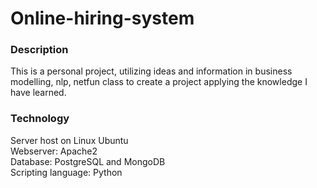 # Online-hiring-system

### Description

This is a personal project, utilizing ideas and information in business modelling, nlp, netfun class to create a project applying the knowledge I have learned.

### Technology

Server host on Linux Ubuntu  
Webserver: Apache2   
Database: PostgreSQL and MongoDB   
Scripting language: Python
